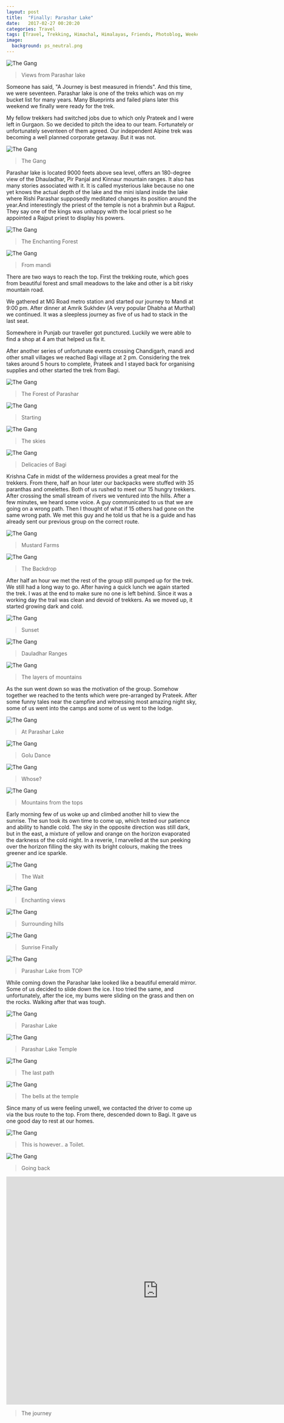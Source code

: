 ```yaml
---
layout: post
title:  "Finally: Parashar Lake"
date:   2017-02-27 00:20:20
categories: Travel
tags: [Travel, Trekking, Himachal, Himalayas, Friends, Photoblog, WeekendDiaries]
image:
  background: ps_neutral.png
---
```


<img src="https://i.imgur.com/QEiJcud.jpg" alt="The Gang">

>Views from Parashar lake

Someone has said, "A Journey is best measured in friends". And this time, we were seventeen. 
Parashar lake is one of the treks which was on my bucket list for many years. Many Blueprints and failed plans later this weekend we finally were ready for the trek.

My fellow trekkers had switched jobs due to which only Prateek and I were left in Gurgaon. So we decided to pitch the idea to our team. Fortunately or unfortunately seventeen of them agreed. Our independent Alpine trek was becoming a well planned corporate getaway. But it was not.

<img src="https://i.imgur.com/3qGasBJ.jpg" alt="The Gang">

>The Gang

Parashar lake is located 9000 feets above sea level, offers an 180-degree view of the Dhauladhar, Pir Panjal and Kinnaur mountain ranges. It also has many stories associated with it. It is called mysterious lake because no one yet knows the actual depth of the lake and the mini island inside the lake where Rishi Parashar supposedly meditated changes its position around the year.And interestingly the priest of the temple is not a brahmin but a Rajput. They say one of the kings was unhappy with the local priest so he appointed a Rajput priest to display his powers. 

<img src="https://i.imgur.com/mwICO4j.jpg" alt="The Gang">

>The Enchanting Forest

<img src="https://i.imgur.com/WzU1WA3.jpg" alt="The Gang">

>From mandi


There are two ways to reach the top. First the trekking route, which goes from beautiful forest and small meadows to the lake and other is a bit risky mountain road. 

We gathered at MG Road metro station and started our journey to Mandi at 9:00 pm. After dinner at Amrik Sukhdev (A very popular Dhabha at Murthal) we continued. It was a sleepless journey as five of us had to stack in the last seat.

Somewhere in Punjab our traveller got punctured. Luckily we were able to find a shop at 4 am that helped us fix it.

After another series of unfortunate events crossing Chandigarh, mandi and other small villages we reached Bagi village at 2 pm. Considering the trek takes around 5 hours to complete, Prateek and I stayed back for organising supplies and other started the trek from Bagi.


<img src="https://i.imgur.com/YUkdxIs.jpg" alt="The Gang">

>The Forest of Parashar

<img src="https://i.imgur.com/Cjxs37z.jpg" alt="The Gang">

>Starting

<img src="https://i.imgur.com/YAdNFzD.jpg" alt="The Gang">

>The skies

<img src="https://i.imgur.com/rY2RFI9.jpg" alt="The Gang">

>Delicacies of Bagi

Krishna Cafe in midst of the wilderness provides a great meal for the trekkers. From there, half an hour later our backpacks were stuffed with 35 paranthas and omelettes. Both of us rushed to meet our 15 hungry trekkers. After crossing the small stream of rivers we ventured into the hills. After a few minutes, we heard some voice. A guy communicated to us that we are going on a wrong path. Then I thought of what if 15 others had gone on the same wrong path. We met this guy and he told us that he is a guide and has already sent our previous group on the correct route.

<img src="https://i.imgur.com/S7z7j4C.jpg" alt="The Gang">

>Mustard Farms

<img src="https://i.imgur.com/h4Ha48H.jpg" alt="The Gang">

>The Backdrop

After half an hour we met the rest of the group still pumped up for the trek. We still had a long way to go. After having a quick lunch we again started the trek. I was at the end to make sure no one is left behind. Since it was a working day the trail was clean and devoid of trekkers. As we moved up, it started growing dark and cold. 


<img src="https://i.imgur.com/XUvKzDG.jpg" alt="The Gang">

>Sunset

<img src="https://i.imgur.com/KoS1eE1.jpg" alt="The Gang">

>Dauladhar Ranges

<img src="https://i.imgur.com/cqNtvwu.jpg" alt="The Gang">

>The layers of mountains

As the sun went down so was the motivation of the group. Somehow together we reached to the tents which were pre-arranged by Prateek. 
After some funny tales near the campfire and witnessing most amazing night sky, some of us went into the camps and some of us went to the lodge.

<img src="https://i.imgur.com/7ocfYQp.jpg" alt="The Gang">

>At Parashar Lake

<img src="https://i.imgur.com/Wb3foNH.jpg" alt="The Gang">

>Golu Dance

<img src="https://i.imgur.com/ROvUY5v.jpg" alt="The Gang">

>Whose?

<img src="https://i.imgur.com/zSX5WVM.jpg" alt="The Gang">

>Mountains from the tops

Early morning few of us woke up and climbed another hill to view the sunrise. The sun took its own time to come up, which tested our patience and ability to handle cold. The sky in the opposite direction was still dark, but in the east, a mixture of yellow and orange on the horizon evaporated the darkness of the cold night.  In a reverie, I marvelled at the sun peeking over the horizon filling the sky with its bright colours, making the trees greener and ice sparkle.

<img src="https://i.imgur.com/TnUueNl.jpg" alt="The Gang">

>The Wait

<img src="https://i.imgur.com/VXvdr5V.jpg" alt="The Gang">

>Enchanting views

<img src="https://i.imgur.com/GBLra8j.jpg" alt="The Gang">

>Surrounding hills

<img src="https://i.imgur.com/jCJsHuY.jpg" alt="The Gang">

>Sunrise Finally

<img src="https://i.imgur.com/XBxN14Q.jpg" alt="The Gang">

>Parashar Lake from TOP

While coming down the Parashar lake looked like a beautiful emerald mirror. Some of us decided to slide down the ice. I too tried the same, and unfortunately, after the ice, my bums were sliding on the grass and then on the rocks. Walking after that was tough.

<img src="https://i.imgur.com/wHmcQA3.jpg" alt="The Gang">

>Parashar Lake

<img src="https://i.imgur.com/b43OYKj.jpg" alt="The Gang">

>Parashar Lake Temple

<img src="https://i.imgur.com/1uKpOaP.jpg" alt="The Gang">

>The last path

<img src="https://i.imgur.com/ZOB2EEq.jpg" alt="The Gang">

>The bells at the temple

Since many of us were feeling unwell, we contacted the driver to come up via the bus route to the top. From there, descended down to Bagi. It gave us one good day to rest at our homes.

<img src="https://i.imgur.com/P8gexr1.jpg" alt="The Gang">

>This is however.. a Toilet.

<img src="https://i.imgur.com/XrRw8zk.jpg" alt="The Gang">

>Going back

<iframe width="800" height="600" src="https://www.youtube.com/embed/6cLEeo_BfnI" frameborder="0" allowfullscreen></iframe>

>The journey


